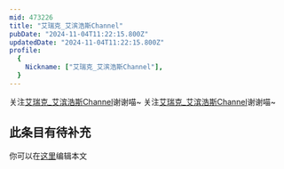 ```yaml
---
mid: 473226
title: "艾瑞克_艾滨浩斯Channel"
pubDate: "2024-11-04T11:22:15.800Z"
updatedDate: "2024-11-04T11:22:15.800Z"
profile:
  {
    Nickname: ["艾瑞克_艾滨浩斯Channel"],
  }
---
```


关注[艾瑞克_艾滨浩斯Channel](https://space.bilibili.com/473226)谢谢喵~ 关注[艾瑞克_艾滨浩斯Channel](https://space.bilibili.com/473226)谢谢喵~

## 此条目有待补充
你可以在[这里](https://github.com/Yuhanawa/VTuber.ICU/edit/master/src/content/v/艾瑞克_艾滨浩斯Channel/index.md)编辑本文
